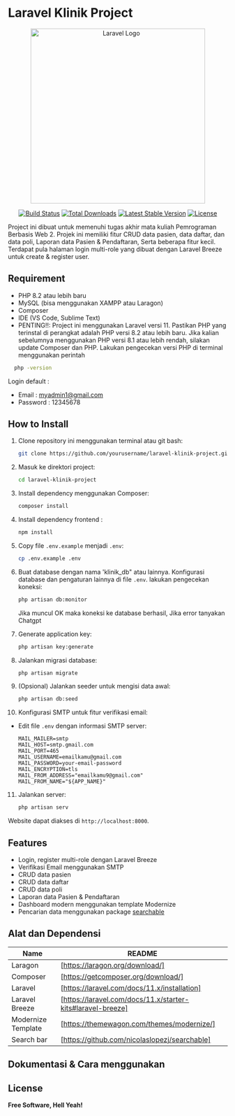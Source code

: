 # Laravel Klinik Project

<p align="center"><a href="https://laravel.com" target="_blank"><img src="https://raw.githubusercontent.com/laravel/art/master/logo-lockup/5%20SVG/2%20CMYK/1%20Full%20Color/laravel-logolockup-cmyk-red.svg" width="400" alt="Laravel Logo"></a></p>

<p align="center">
<a href="https://github.com/laravel/framework/actions"><img src="https://github.com/laravel/framework/workflows/tests/badge.svg" alt="Build Status"></a>
<a href="https://packagist.org/packages/laravel/framework"><img src="https://img.shields.io/packagist/dt/laravel/framework" alt="Total Downloads"></a>
<a href="https://packagist.org/packages/laravel/framework"><img src="https://img.shields.io/packagist/v/laravel/framework" alt="Latest Stable Version"></a>
<a href="https://packagist.org/packages/laravel/framework"><img src="https://img.shields.io/packagist/l/laravel/framework" alt="License"></a>
</p>

Project ini dibuat untuk memenuhi tugas akhir mata kuliah Pemrograman Berbasis Web 2. 
Projek ini memiliki fitur CRUD data pasien, data daftar, dan data poli, Laporan data Pasien & Pendaftaran, Serta beberapa fitur kecil. Terdapat pula halaman login multi-role yang dibuat dengan Laravel Breeze untuk create & register user.

## Requirement
- PHP 8.2 atau lebih baru
- MySQL (bisa menggunakan XAMPP atau Laragon)
- Composer
- IDE (VS Code, Sublime Text)
- PENTING!!: Project ini menggunakan Laravel versi 11. Pastikan PHP yang terinstal di perangkat adalah PHP versi 8.2 atau lebih baru. Jika kalian sebelumnya menggunakan PHP versi 8.1 atau lebih rendah, silakan update Composer dan PHP. Lakukan pengecekan versi PHP di terminal menggunakan perintah
 ```bash
   php -version
   ```

Login default : 
- Email : myadmin1@gmail.com
- Password : 12345678
  
## How to Install

1. Clone repository ini menggunakan terminal atau git bash:
   ```bash
   git clone https://github.com/yourusername/laravel-klinik-project.git
   ```
2. Masuk ke direktori project:
   ```bash
   cd laravel-klinik-project
   ```
3. Install dependency menggunakan Composer:
   ```bash
   composer install
   ```
4. Install dependency frontend :
   ```bash
   npm install
   ```
5. Copy file `.env.example` menjadi `.env`:
   ```bash
   cp .env.example .env
   ```
6. Buat database dengan nama 'klinik_db" atau lainnya. Konfigurasi database dan pengaturan lainnya di file `.env`.
   lakukan pengecekan koneksi:
   ```bash
   php artisan db:monitor
   ```
   Jika muncul OK maka koneksi ke database berhasil, Jika error tanyakan Chatgpt

7. Generate application key:
   ```bash
   php artisan key:generate
   ```
8. Jalankan migrasi database:
   ```bash
   php artisan migrate
   ```
9. (Opsional) Jalankan seeder untuk mengisi data awal:
   ```bash
   php artisan db:seed
   ```
10. Konfigurasi SMTP untuk fitur verifikasi email:
   - Edit file `.env` dengan informasi SMTP server:
     ```env
     MAIL_MAILER=smtp
     MAIL_HOST=smtp.gmail.com
     MAIL_PORT=465
     MAIL_USERNAME=emailkamu@gmail.com
     MAIL_PASSWORD=your-email-password
     MAIL_ENCRYPTION=tls
     MAIL_FROM_ADDRESS="emailkamu9@gmail.com"
     MAIL_FROM_NAME="${APP_NAME}"
     ```
11. Jalankan server:
    ```bash
    php artisan serv
    ```
Website dapat diakses di `http://localhost:8000`.

## Features

- Login, register multi-role dengan Laravel Breeze
- Verifikasi Email menggunakan SMTP
- CRUD data pasien
- CRUD data daftar
- CRUD data poli
- Laporan data Pasien & Pendaftaran 
- Dashboard modern menggunakan template Modernize
- Pencarian data menggunakan package [searchable](https://github.com/nicolaslopezj/searchable)

## Alat dan Dependensi

| Name | README |
| ------ | ------ |
| Laragon | [https://laragon.org/download/] |
| Composer | [https://getcomposer.org/download/] |
| Laravel | [https://laravel.com/docs/11.x/installation] |
| Laravel Breeze | [https://laravel.com/docs/11.x/starter-kits#laravel-breeze] |
| Modernize Template | [https://themewagon.com/themes/modernize/] |
| Search bar | [https://github.com/nicolaslopezj/searchable] |

## Dokumentasi & Cara menggunakan

## License

**Free Software, Hell Yeah!**
